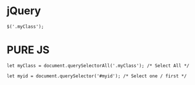 # jQuery

    $('.myClass');


# PURE JS

    let myClass = document.querySelectorAll('.myClass'); /* Select All */
    
    let myid = document.querySelector('#myid'); /* Select one / first */
    
